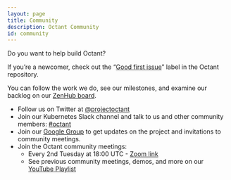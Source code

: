 ```yaml
---
layout: page
title: Community
description: Octant Community
id: community
---
```

Do you want to help build Octant?

If you’re a newcomer, check out the “[Good first issue](https://github.com/vmware-tanzu/octant/labels/good%20first%20issue)” label in the Octant repository.

You can follow the work we do, see our milestones, and examine our backlog on our [ZenHub board](https://app.zenhub.com/workspaces/octant-5ba2bc534b5806bc2be8fa8d/board).

* Follow us on Twitter at [@projectoctant](https://twitter.com/projectoctant)
* Join our Kubernetes Slack channel and talk to us and other community members: [#octant](https://kubernetes.slack.com/app_redirect?channel=CM37M9FCG)
* Join our [Google Group](http://groups.google.com/forum/#!forum/project-octant) to get updates on the project and invitations to community meetings.
* Join the Octant community meetings:
  * Every 2nd Tuesday at 18:00 UTC - [Zoom link](https://VMware.zoom.us/j/627117615)
  * See previous community meetings, demos, and more on our [YouTube Playlist](https://www.youtube.com/playlist?list=PL7bmigfV0EqQ55lLisHHy2n1MDuRZasrR)
